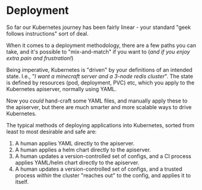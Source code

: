 # Deployment

So far our Kubernetes journey has been fairly linear - your standard "geek follows instructions" sort of deal.

When it comes to a deployment methodology, there are a few paths you can take, and it's possible to "mix-and-match" if you want to (*and if you enjoy extra pain and frustration!*)

Being imperative, Kubernetes is "driven" by your definitions of an intended state. I.e., "*I want a minecraft server and a 3-node redis cluster*". The state is defined by resources (pod, deployment, PVC) etc, which you apply to the Kubernetes apiserver, normally using YAML.

Now you _could_ hand-craft some YAML files, and manually apply these to the apiserver, but there are much smarter and more scalable ways to drive Kubernetes. 

The typical methods of deploying applications into Kubernetes, sorted from least to most desirable and safe are:

1. A human applies YAML directly to the apiserver.
2. A human applies a helm chart directly to the apiserver.
3. A human updates a version-controlled set of configs, and a CI process applies YAML/helm chart directly to the apiserver.
4. A human updates a version-controlled set of configs, and a trusted process _within_ the cluster "reaches out" to the config, and applies it to itself.
